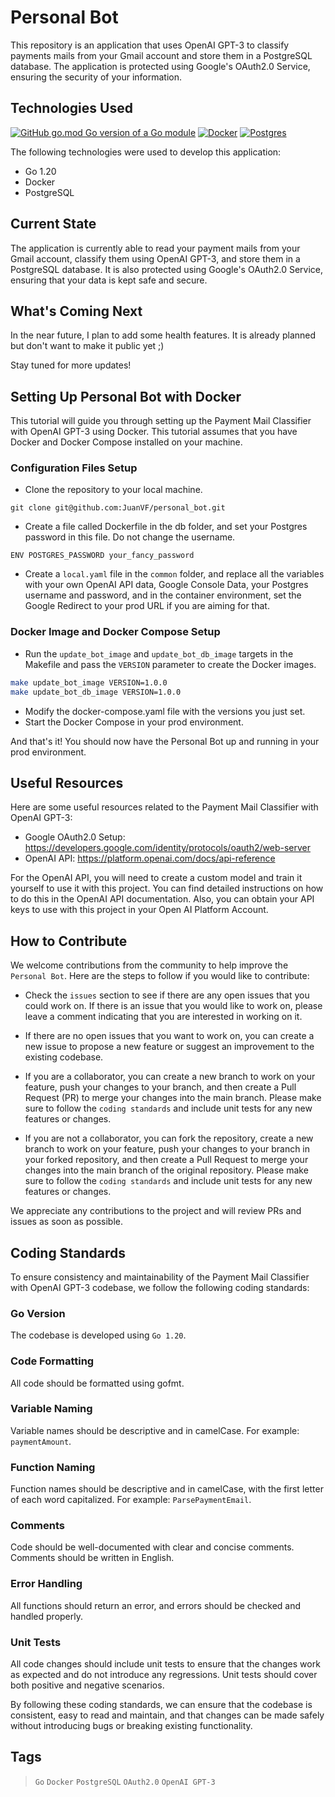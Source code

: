 # Personal Bot

This repository is an application that uses OpenAI GPT-3 to classify payments mails from your Gmail account and store them in a PostgreSQL database. The application is protected using Google's OAuth2.0 Service, ensuring the security of your information.

## Technologies Used

[![GitHub go.mod Go version of a Go module](https://img.shields.io/badge/Go-00ADD8?style=for-the-badge&logo=go&logoColor=white)](https://img.shields.io/badge/Go-00ADD8?style=for-the-badge&logo=go&logoColor=white)
[![Docker](https://img.shields.io/badge/Docker-2CA5E0?style=for-the-badge&logo=docker&logoColor=white)](https://img.shields.io/badge/Docker-2CA5E0?style=for-the-badge&logo=docker&logoColor=white)
[![Postgres](https://img.shields.io/badge/PostgreSQL-316192?style=for-the-badge&logo=postgresql&logoColor=white)](https://img.shields.io/badge/PostgreSQL-316192?style=for-the-badge&logo=postgresql&logoColor=white)

The following technologies were used to develop this application:

- Go 1.20
- Docker
- PostgreSQL

## Current State

The application is currently able to read your payment mails from your Gmail account, classify them using OpenAI GPT-3, and store them in a PostgreSQL database. It is also protected using Google's OAuth2.0 Service, ensuring that your data is kept safe and secure.

## What's Coming Next

In the near future, I plan to add some health features. It is already planned but don't want to make it public yet ;\)

Stay tuned for more updates!

## Setting Up Personal Bot with Docker

This tutorial will guide you through setting up the Payment Mail Classifier with OpenAI GPT-3 using Docker. This tutorial assumes that you have Docker and Docker Compose installed on your machine.

### Configuration Files Setup

- Clone the repository to your local machine.

`git clone git@github.com:JuanVF/personal_bot.git`

- Create a file called Dockerfile in the db folder, and set your Postgres password in this file. Do not change the username.

```docker
ENV POSTGRES_PASSWORD your_fancy_password
```

- Create a `local.yaml` file in the `common` folder, and replace all the variables with your own OpenAI API data, Google Console Data, your Postgres username and password, and in the container environment, set the Google Redirect to your prod URL if you are aiming for that.

### Docker Image and Docker Compose Setup

- Run the `update_bot_image` and `update_bot_db_image` targets in the Makefile and pass the `VERSION` parameter to create the Docker images.

```bash
make update_bot_image VERSION=1.0.0
make update_bot_db_image VERSION=1.0.0
```

- Modify the docker-compose.yaml file with the versions you just set.
- Start the Docker Compose in your prod environment.

And that's it! You should now have the Personal Bot up and running in your prod environment.

## Useful Resources

Here are some useful resources related to the Payment Mail Classifier with OpenAI GPT-3:

- Google OAuth2.0 Setup: https://developers.google.com/identity/protocols/oauth2/web-server
- OpenAI API: https://platform.openai.com/docs/api-reference

For the OpenAI API, you will need to create a custom model and train it yourself to use it with this project. You can find detailed instructions on how to do this in the OpenAI API documentation. Also, you can obtain your API keys to use with this project in your Open AI Platform Account.

## How to Contribute

We welcome contributions from the community to help improve the `Personal Bot`. Here are the steps to follow if you would like to contribute:

- Check the `issues` section to see if there are any open issues that you could work on. If there is an issue that you would like to work on, please leave a comment indicating that you are interested in working on it.

- If there are no open issues that you want to work on, you can create a new issue to propose a new feature or suggest an improvement to the existing codebase.

- If you are a collaborator, you can create a new branch to work on your feature, push your changes to your branch, and then create a Pull Request (PR) to merge your changes into the main branch. Please make sure to follow the `coding standards` and include unit tests for any new features or changes.

- If you are not a collaborator, you can fork the repository, create a new branch to work on your feature, push your changes to your branch in your forked repository, and then create a Pull Request to merge your changes into the main branch of the original repository. Please make sure to follow the `coding standards` and include unit tests for any new features or changes.

We appreciate any contributions to the project and will review PRs and issues as soon as possible.

## Coding Standards

To ensure consistency and maintainability of the Payment Mail Classifier with OpenAI GPT-3 codebase, we follow the following coding standards:

### Go Version

The codebase is developed using `Go 1.20`.

### Code Formatting

All code should be formatted using gofmt.

### Variable Naming

Variable names should be descriptive and in camelCase. For example: `paymentAmount`.

### Function Naming

Function names should be descriptive and in camelCase, with the first letter of each word capitalized. For example: `ParsePaymentEmail`.

### Comments

Code should be well-documented with clear and concise comments. Comments should be written in English.

### Error Handling

All functions should return an error, and errors should be checked and handled properly.

### Unit Tests

All code changes should include unit tests to ensure that the changes work as expected and do not introduce any regressions. Unit tests should cover both positive and negative scenarios.

By following these coding standards, we can ensure that the codebase is consistent, easy to read and maintain, and that changes can be made safely without introducing bugs or breaking existing functionality.

## Tags

> `Go` `Docker` `PostgreSQL` `OAuth2.0` `OpenAI GPT-3`
